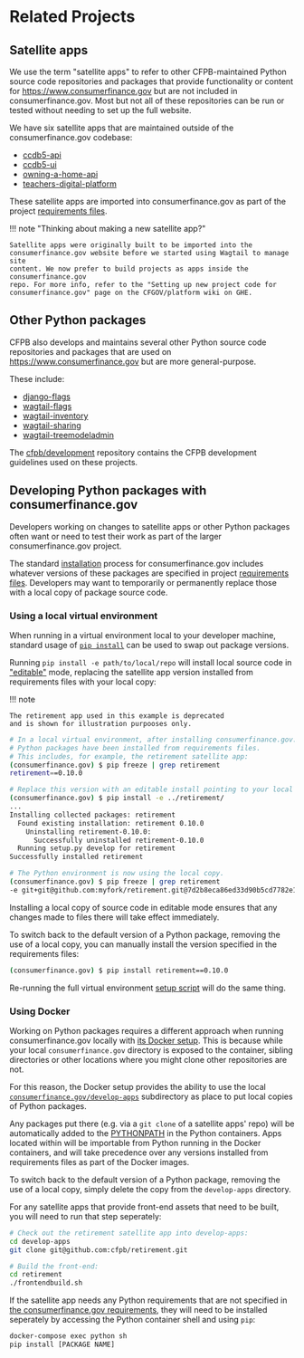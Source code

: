 # Related Projects

## Satellite apps

We use the term "satellite apps" to refer to other CFPB-maintained Python
source code repositories and packages that provide functionality or content
for https://www.consumerfinance.gov but are not included in consumerfinance.gov.
Most but not all of these repositories can be run or tested without needing to
set up the full website.

We have six satellite apps that are maintained outside of the consumerfinance.gov codebase:

- [ccdb5-api](https://github.com/cfpb/ccdb5-api)
- [ccdb5-ui](https://github.com/cfpb/ccdb5-ui)
- [owning-a-home-api](https://github.com/cfpb/owning-a-home-api)
- [teachers-digital-platform](https://github.com/cfpb/teachers-digital-platform)

These satellite apps are imported into consumerfinance.gov as part of the project
[requirements files](https://github.com/cfpb/consumerfinance.gov/blob/main/requirements/deployment.txt).

!!! note "Thinking about making a new satellite app?"

    Satellite apps were originally built to be imported into the
    consumerfinance.gov website before we started using Wagtail to manage site
    content. We now prefer to build projects as apps inside the consumerfinance.gov
    repo. For more info, refer to the "Setting up new project code for
    consumerfinance.gov" page on the CFGOV/platform wiki on GHE.

## Other Python packages

CFPB also develops and maintains several other Python source code repositories
and packages that are used on https://www.consumerfinance.gov but are more
general-purpose.

These include:

- [django-flags](https://github.com/cfpb/django-flags)
- [wagtail-flags](https://github.com/cfpb/wagtail-flags/)
- [wagtail-inventory](https://github.com/cfpb/wagtail-inventory/)
- [wagtail-sharing](https://github.com/cfpb/wagtail-sharing)
- [wagtail-treemodeladmin](https://github.com/cfpb/wagtail-treemodeladmin)

The [cfpb/development](https://github.com/cfpb/development/) repository
contains the CFPB development guidelines used on these projects.

## Developing Python packages with consumerfinance.gov

Developers working on changes to satellite apps or other Python packages often
want or need to test their work as part of the larger consumerfinance.gov project.

The standard [installation](../installation/) process for consumerfinance.gov
includes whatever versions of these packages are specified in project
[requirements files](https://github.com/cfpb/consumerfinance.gov/blob/main/requirements/deployment.txt).
Developers may want to temporarily or permanently replace those with a local
copy of package source code.

### Using a local virtual environment

When running in a virtual environment local to your developer machine,
standard usage of [`pip install`](https://docs.python.org/3/installing/index.html)
can be used to swap out package versions.

Running `pip install -e path/to/local/repo` will install local source code in
["editable"](https://pip.pypa.io/en/stable/reference/pip_install/#editable-installs)
mode, replacing the satellite app version installed from requirements files
with your local copy:

!!! note

    The retirement app used in this example is deprecated
    and is shown for illustration purpooses only.

```sh
# In a local virtual environment, after installing consumerfinance.gov.
# Python packages have been installed from requirements files.
# This includes, for example, the retirement satellite app:
(consumerfinance.gov) $ pip freeze | grep retirement
retirement==0.10.0

# Replace this version with an editable install pointing to your local copy.
(consumerfinance.gov) $ pip install -e ../retirement/
...
Installing collected packages: retirement
  Found existing installation: retirement 0.10.0
    Uninstalling retirement-0.10.0:
      Successfully uninstalled retirement-0.10.0
  Running setup.py develop for retirement
Successfully installed retirement

# The Python environment is now using the local copy.
(consumerfinance.gov) $ pip freeze | grep retirement
-e git+git@github.com:myfork/retirement.git@7d2b8eca86ed33d90b5cd7782e1f90b7ac89f6f9#egg=retirement
```

Installing a local copy of source code in editable mode ensures that any
changes made to files there will take effect immediately.

To switch back to the default version of a Python package, removing the use
of a local copy, you can manually install the version specified in the
requirements files:

```sh
(consumerfinance.gov) $ pip install retirement==0.10.0
```

Re-running the full virtual environment
[setup script](../installation/#run-the-setup-script)
will do the same thing.

### Using Docker

Working on Python packages requires a different approach when running
consumerfinance.gov locally with [its Docker setup](../running-docker/).
This is because while your local `consumerfinance.gov` directory is exposed to the
container, sibling directories or other locations where you might clone
other repositories are not.

For this reason, the Docker setup provides the ability to use the local
[`consumerfinance.gov/develop-apps`](https://github.com/cfpb/consumerfinance.gov/tree/main/develop-apps)
subdirectory as place to put local copies of Python packages.

Any packages put there (e.g. via a `git clone` of a satellite apps' repo)
will be automatically added to the
[PYTHONPATH](https://docs.python.org/3/using/cmdline.html#envvar-PYTHONPATH)
in the Python containers.
Apps located within will be importable from Python running in the Docker
containers, and will take precedence over any versions installed from
requirements files as part of the Docker images.

To switch back to the default version of a Python package, removing the use
of a local copy, simply delete the copy from the `develop-apps` directory.

For any satellite apps that provide front-end assets that need to be built,
you will need to run that step seperately:

```bash
# Check out the retirement satellite app into develop-apps:
cd develop-apps
git clone git@github.com:cfpb/retirement.git

# Build the front-end:
cd retirement
./frontendbuild.sh
```

If the satellite app needs any Python requirements that are not specified in
[the consumerfinance.gov requirements](https://github.com/cfpb/consumerfinance.gov/tree/main/requirements/),
they will need to be installed seperately by accessing the Python container shell
and using `pip`:

```bash
docker-compose exec python sh
pip install [PACKAGE NAME]
```
